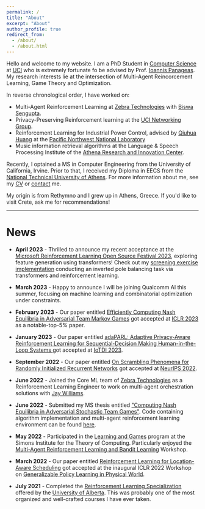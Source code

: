 ```yaml
---
permalink: /
title: "About"
excerpt: "About"
author_profile: true
redirect_from: 
  - /about/
  - /about.html
---
```


Hello and welcome to my website. I am a PhD Student in [Computer Science](https://www.ics.uci.edu/) at [UCI](https://uci.edu/) who is extremely fortunate fo be advised by Prof. [Ioannis Panageas](https://panageas.github.io). My research interests lie at the intersection of Multi-Agent Reincorcement Learning, Game Theory and Optimization.

In reverse chronological order, I have worked on:

* Multi-Agent Reinforcement Learning at [Zebra Technologies](https://www.zebra.com/us/en.html) with [Biswa Sengupta](https://www.linkedin.com/in/biswasengupta).
* Privacy-Preserving Reinforcement learning at the [UCI Networking Group](https://athinagroup.eng.uci.edu/).
* Reinforcement Learning for Industrial Power Control, advised by [Qiuhua Huang](https://energyenvironment.pnnl.gov/staff/staff_info.asp?staff_num=2957) at the [Pacific Northwest National Laboratory](https://www.pnnl.gov/reinforcement-learning-grid-control) 
* Music information retrieval algorithms at the Language & Speech Processing Institute of the [Athena Research and Innovation Center](https://www.athenarc.gr/en). 

Recently, I optained a MS in Computer Engineering from the University of California, Irvine. Prior to that, I received my Diploma in EECS from the [National Technical University of Athens](https://en.wikipedia.org/wiki/National_Technical_University_of_Athens). For more information about me, see my [CV](https://steliostavroulakis.github.io/files/CV_Stelios_Stavroulakis.pdf) or [contact](https://steliostavroulakis.github.io/contact) me.

My origin is from Rethymno and I grew up in Athens, Greece. If you'd like to visit Crete, ask me for recommendations!

<!-- <img align="middle" src="https://DrSGBhat.github.io/files/sandesh.jpg?raw=true" alt="Photo" style="width: 700px; border-radius: 10px; padding: 8px 8px 8px 8px"/>  -->

----

News
======
* **April 2023** - Thrilled to announce my recent acceptance at the [Microsoft Reinforcement Learning Open Source Festival 2023](https://www.microsoft.com/en-us/research/academic-program/rl-open-source-fest/), exploring feature generation using transformers! Check out my [screening exercise implementation](https://bow-save-700.notion.site/Balancing-a-Cartpole-using-Reinforcement-Learning-and-Transformers-5dc8a1328add4a42b8ff90b3a55be5ed) conducting an inverted pole balancing task via transformers and reinforcement learning.

* **March 2023** - Happy to announce I will be joining Qualcomm AI this summer, focusing on machine learning and combinatorial optimization under constraints.

* **February 2023** - Our paper entitled [Efficiently Computing Nash Equilibria in Adversarial Team Markov Games](https://arxiv.org/abs/2208.02204) got accepted at [ICLR 2023](https://iclr.cc/) as a notable-top-5% paper.

* **January 2023** - Our paper entitled [adaPARL: Adaptive Privacy-Aware Reinforcement Learning for Sequential-Decision Making Human-in-the-Loop Systems
](https://arxiv.org/abs/2303.04257) got accepted at [IoTDI 2023](https://conferences.computer.org/iotDI/2023/).

* **September 2022** - Our paper entitled [On Scrambling Phenomena for Randomly Initialized Recurrent Networks](https://arxiv.org/abs/2210.05212) got accepted at [NeurIPS 2022](https://nips.cc/virtual/2022/poster/53909).

* **June 2022** - Joined the Core ML team of [Zebra Technologies](https://www.zebra.com/us/en.html) as a Reinforcement Learning Engineer to work on multi-agent orchestration solutions with [Jay Williams](https://www.linkedin.com/in/jayjwilliams).

* **June 2022** - Submitted my MS thesis entitled ["Computing Nash Equilibria in Adversarial Stochastic Team Games"](https://steliostavroulakis.github.io/files/MS_Thesis_UCI.pdf). Code containing algorithm implementation and multi-agent reinforcement learning environment can be found [here](https://github.com/steliostavroulakis/AdversarialTeamGames).

* **May 2022** - Participated in the [Learning and Games](https://simons.berkeley.edu/programs/games2022) program at the Simons Institute for the Theory of Computing. Particularly enjoyed the [Multi-Agent Reinforcement Learning and Bandit Learning](https://simons.berkeley.edu/workshops/games2022-3) Workshop.

* **March 2022** - Our paper entitled [Reinforcement Learning for Location-Aware Scheduling](https://arxiv.org/abs/2203.03480) got accepted at the inaugural ICLR 2022 Workshop on [Generalizable Policy Learning in Physical World](https://ai-workshops.github.io/generalizable-policy-learning-in-the-physical-world/).

* **July 2021** - Completed the [Reinforcement Learning Specialization](https://coursera.org/share/79e65992652227a9c3872d9ea3a031a3) offered by the [University of Alberta](https://www.coursera.org/specializations/reinforcement-learning). This was probably one of the most organized and well-crafted courses I have ever taken.
